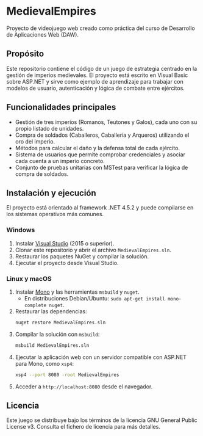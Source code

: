 # MedievalEmpires
Proyecto de videojuego web creado como práctica del curso de Desarrollo de Aplicaciones Web (DAW).

## Propósito
Este repositorio contiene el código de un juego de estrategia centrado en la gestión de imperios medievales. El proyecto está escrito en Visual Basic sobre ASP.NET y sirve como ejemplo de aprendizaje para trabajar con modelos de usuario, autenticación y lógica de combate entre ejércitos.

## Funcionalidades principales
- Gestión de tres imperios (Romanos, Teutones y Galos), cada uno con su propio listado de unidades.
- Compra de soldados (Caballeros, Caballería y Arqueros) utilizando el oro del imperio.
- Métodos para calcular el daño y la defensa total de cada ejército.
- Sistema de usuarios que permite comprobar credenciales y asociar cada cuenta a un imperio concreto.
- Conjunto de pruebas unitarias con MSTest para verificar la lógica de compra de soldados.

## Instalación y ejecución
El proyecto está orientado al framework .NET 4.5.2 y puede compilarse en los sistemas operativos más comunes.

### Windows
1. Instalar [Visual Studio](https://visualstudio.microsoft.com/) (2015 o superior).
2. Clonar este repositorio y abrir el archivo `MedievalEmpires.sln`.
3. Restaurar los paquetes NuGet y compilar la solución.
4. Ejecutar el proyecto desde Visual Studio.

### Linux y macOS
1. Instalar [Mono](https://www.mono-project.com/) y las herramientas `msbuild` y `nuget`.
   - En distribuciones Debian/Ubuntu: `sudo apt-get install mono-complete nuget`.
2. Restaurar las dependencias:
   ```bash
   nuget restore MedievalEmpires.sln
   ```
3. Compilar la solución con `msbuild`:
   ```bash
   msbuild MedievalEmpires.sln
   ```
4. Ejecutar la aplicación web con un servidor compatible con ASP.NET para Mono, como `xsp4`:
   ```bash
   xsp4 --port 8080 -root MedievalEmpires
   ```
5. Acceder a `http://localhost:8080` desde el navegador.

## Licencia
Este juego se distribuye bajo los términos de la licencia GNU General Public License v3. Consulta el fichero de licencia para más detalles.
